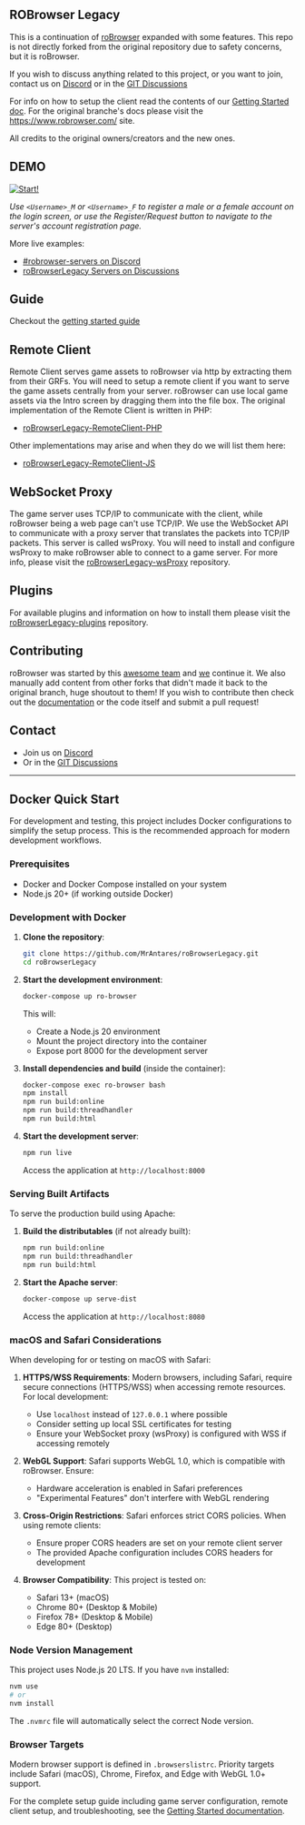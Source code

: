 ## ROBrowser Legacy
This is a continuation of [roBrowser](https://www.robrowser.com/) expanded with some features. This repo is not directly forked from the original repository due to safety concerns, but it is roBrowser.

If you wish to discuss anything related to this project, or you want to join, contact us on [Discord](https://discord.gg/8JdHwM4Kqm) or in the [GIT Discussions](https://github.com/MrAntares/roBrowserLegacy/discussions)

For info on how to setup the client read the contents of our [Getting Started doc](https://github.com/MrAntares/roBrowserLegacy/blob/master/doc/README.md). For the original branche's docs please visit the https://www.robrowser.com/ site.

All credits to the original owners/creators and the new ones.

## DEMO

[![Start!](https://github.com/MrAntares/roBrowserLegacy/raw/master/src/UI/Components/Intro/images/play.png "Start Demo")](https://mrantares.github.io/roBrowserLegacy/applications/browser-examples/demo.html)

_Use `<Username>_M` or `<Username>_F` to register a male or a female account on the login screen, or use the Register/Request button to navigate to the server's account registration page._

More live examples:
* [#robrowser-servers on Discord](https://discord.gg/MFtJj9n5Hr)
* [roBrowserLegacy Servers on Discussions](https://github.com/MrAntares/roBrowserLegacy/discussions/categories/robrowserlegacy-servers)

## Guide
Checkout the [getting started guide](doc/README.md)

## Remote Client
Remote Client serves game assets to roBrowser via http by extracting them from their GRFs. You will need to setup a remote client if you want to serve the game assets centrally from your server. roBrowser can use local game assets via the Intro screen by dragging them into the file box. The original implementation of the Remote Client is written in PHP:
- [roBrowserLegacy-RemoteClient-PHP](https://github.com/MrAntares/roBrowserLegacy-RemoteClient-PHP)

Other implementations may arise and when they do we will list them here:
- [roBrowserLegacy-RemoteClient-JS](https://github.com/FranciscoWallison/roBrowserLegacy-RemoteClient-JS)

## WebSocket Proxy
The game server uses TCP/IP to communicate with the client, while roBrowser being a web page can't use TCP/IP. We use the WebSocket API to communicate with a proxy server that translates the packets into TCP/IP packets. This server is called wsProxy. You will need to install and configure wsProxy to make roBrowser able to connect to a game server. For more info, please visit the [roBrowserLegacy-wsProxy](https://github.com/MrAntares/roBrowserLegacy-wsProxy) repository.

## Plugins
For available plugins and information on how to install them please visit the [roBrowserLegacy-plugins](https://github.com/MrAntares/roBrowserLegacy-plugins) repository.

## Contributing

roBrowser was started by this [awesome team](https://github.com/vthibault/roBrowser/graphs/contributors) and [we](https://github.com/MrAntares/roBrowserLegacy/graphs/contributors) continue it. We also manually add content from other forks that didn't made it back to the original branch, huge shoutout to them! If you wish to contribute then check out the [documentation](http://www.robrowser.com/getting-started#API) or the code itself and submit a pull request!

## Contact

* Join us on [Discord](https://discord.gg/8JdHwM4Kqm)
* Or in the [GIT Discussions](https://github.com/MrAntares/roBrowserLegacy/discussions)

---

## Docker Quick Start

For development and testing, this project includes Docker configurations to simplify the setup process. This is the recommended approach for modern development workflows.

### Prerequisites
- Docker and Docker Compose installed on your system
- Node.js 20+ (if working outside Docker)

### Development with Docker

1. **Clone the repository**:
   ```bash
   git clone https://github.com/MrAntares/roBrowserLegacy.git
   cd roBrowserLegacy
   ```

2. **Start the development environment**:
   ```bash
   docker-compose up ro-browser
   ```
   
   This will:
   - Create a Node.js 20 environment
   - Mount the project directory into the container
   - Expose port 8000 for the development server

3. **Install dependencies and build** (inside the container):
   ```bash
   docker-compose exec ro-browser bash
   npm install
   npm run build:online
   npm run build:threadhandler
   npm run build:html
   ```

4. **Start the development server**:
   ```bash
   npm run live
   ```
   
   Access the application at `http://localhost:8000`

### Serving Built Artifacts

To serve the production build using Apache:

1. **Build the distributables** (if not already built):
   ```bash
   npm run build:online
   npm run build:threadhandler
   npm run build:html
   ```

2. **Start the Apache server**:
   ```bash
   docker-compose up serve-dist
   ```
   
   Access the application at `http://localhost:8080`

### macOS and Safari Considerations

When developing for or testing on macOS with Safari:

1. **HTTPS/WSS Requirements**: Modern browsers, including Safari, require secure connections (HTTPS/WSS) when accessing remote resources. For local development:
   - Use `localhost` instead of `127.0.0.1` where possible
   - Consider setting up local SSL certificates for testing
   - Ensure your WebSocket proxy (wsProxy) is configured with WSS if accessing remotely

2. **WebGL Support**: Safari supports WebGL 1.0, which is compatible with roBrowser. Ensure:
   - Hardware acceleration is enabled in Safari preferences
   - "Experimental Features" don't interfere with WebGL rendering

3. **Cross-Origin Restrictions**: Safari enforces strict CORS policies. When using remote clients:
   - Ensure proper CORS headers are set on your remote client server
   - The provided Apache configuration includes CORS headers for development

4. **Browser Compatibility**: This project is tested on:
   - Safari 13+ (macOS)
   - Chrome 80+ (Desktop & Mobile)
   - Firefox 78+ (Desktop & Mobile)
   - Edge 80+ (Desktop)

### Node Version Management

This project uses Node.js 20 LTS. If you have `nvm` installed:

```bash
nvm use
# or
nvm install
```

The `.nvmrc` file will automatically select the correct Node version.

### Browser Targets

Modern browser support is defined in `.browserslistrc`. Priority targets include Safari (macOS), Chrome, Firefox, and Edge with WebGL 1.0+ support.

For the complete setup guide including game server configuration, remote client setup, and troubleshooting, see the [Getting Started documentation](doc/README.md).
